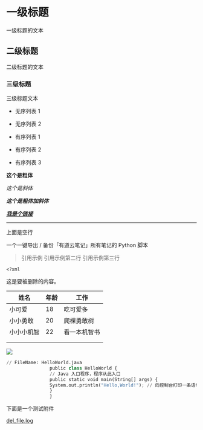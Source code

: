 
# 一级标题

一级标题的文本

## 二级标题

二级标题的文本

### 三级标题

三级标题文本

- 无序列表 1

- 无序列表 2

- 有序列表 1

- 有序列表 2

- 有序列表 3

**这个是粗体**

*这个是斜体*

***这个是粗体加斜体***

[***我是个链接***](https://www.baidu.com/)

******

上面是空行

一个一键导出 / 备份「有道云笔记」所有笔记的 Python 脚本

> 引用示例
> 引用示例第二行
> 引用示例第三行

```
<?xml
```

这是要被删除的内容。

| 姓名    | 年龄  | 工作     |
| ----- | --- | ------ |
| 小可爱   | 18  | 吃可爱多   |
| 小小勇敢  | 20  | 爬棵勇敢树  |
| 小小小机智 | 22  | 看一本机智书 |
|       |     |        |
|       |     |        |

![](https://note.youdao.com/yws/res/115082/WEBRESOURCE6179a220f8b437030546a7d667d0af53)

```python
// FileName: HelloWorld.java
                public class HelloWorld {
                // Java 入口程序，程序从此入口
                public static void main(String[] args) {
                System.out.println("Hello,World!"); // 向控制台打印一条语句
                }
                }
```

下面是一个测试附件

[del_file.log](https://note.youdao.com/yws/res/115107/WEBRESOURCE55442c36ce417ea166760eff096165ff)
